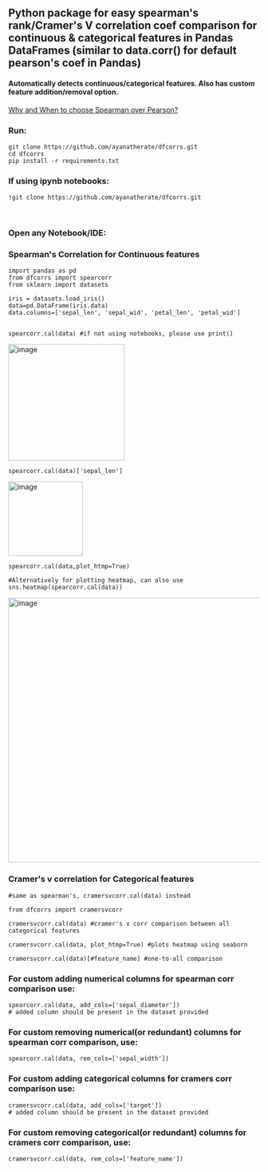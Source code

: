 
## Python package for easy spearman's rank/Cramer's V correlation coef comparison for continuous & categorical features in Pandas DataFrames (similar to data.corr() for default pearson's coef in Pandas) 

<h4> Automatically detects continuous/categorical features. Also has custom feature addition/removal option. </h4>

<a href='https://stats.stackexchange.com/questions/8071/how-to-choose-between-pearson-and-spearman-correlation'> Why and When to choose Spearman over Pearson? </a> 

<h3>Run: </h3>

```
git clone https://github.com/ayanatherate/dfcorrs.git
cd dfcorrs 
pip install -r requirements.txt
```

<h3> If using ipynb notebooks:</h3>


```
!git clone https://github.com/ayanatherate/dfcorrs.git

```



<br>
<h3>Open any Notebook/IDE: </h3>

<h3> Spearman's Correlation for Continuous features </h3>

```
import pandas as pd
from dfcorrs import spearcorr
from sklearn import datasets

iris = datasets.load_iris()
data=pd.DataFrame(iris.data)
data.columns=['sepal_len', 'sepal_wid', 'petal_len', 'petal_wid']


spearcorr.cal(data) #if not using notebooks, please use print()

```
<img width="233" alt="image" src="https://user-images.githubusercontent.com/59755186/194780467-953738b6-760f-45dc-81f1-82b1fead00c7.png">

```
spearcorr.cal(data)['sepal_len']

```
<img width="149" alt="image" src="https://user-images.githubusercontent.com/59755186/194780556-b233ce49-0788-4c54-bff7-739518ff94e0.png">

```
spearcorr.cal(data,plot_htmp=True)

#Alternatively for plotting heatmap, can also use sns.heatmap(spearcorr.cal(data))

```
<img width="530" alt="image" src="https://user-images.githubusercontent.com/59755186/194838931-b6a40317-0e80-473d-899e-15963face937.png">


<h3> Cramer's v correlation for Categorical features </h3>

```
#same as spearman's, cramersvcorr.cal(data) instead

from dfcorrs import cramersvcorr

cramersvcorr.cal(data) #cramer's v corr comparison between all categorical features

cramersvcorr.cal(data, plot_htmp=True) #plots heatmap using seaborn

cramersvcorr.cal(data)[#feature_name] #one-to-all comparison 

```


<h3> For custom adding numerical columns for spearman corr comparison use: </h3>

```
spearcorr.cal(data, add_cols=['sepal_diameter'])
# added column should be present in the dataset provided 

```



<h3> For custom removing numerical(or redundant) columns for spearman corr comparison, use: </h3>

```
spearcorr.cal(data, rem_cols=['sepal_width'])

```
<h3> For custom adding categorical columns for cramers corr comparison use: </h3>

```
cramersvcorr.cal(data, add_cols=['target'])
# added column should be present in the dataset provided 
```




<h3> For custom removing categorical(or redundant) columns for cramers corr comparison, use: </h3>

```
cramersvcorr.cal(data, rem_cols=['feature_name'])

```





